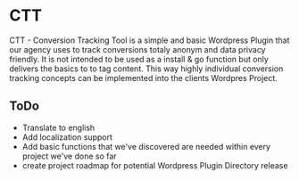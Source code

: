# CTT

CTT - Conversion Tracking Tool is a simple and basic Wordpress Plugin that our agency uses to track conversions totaly anonym and data privacy friendly. It is not intended to be used as a install & go function but only delivers the basics to to tag content. This way highly individual conversion tracking concepts can be implemented into the clients Wordpres Project.

## ToDo
- Translate to english
- Add localization support
- Add basic functions that we've discovered are needed within every project we've done so far
- create project roadmap for potential Wordpress Plugin Directory release